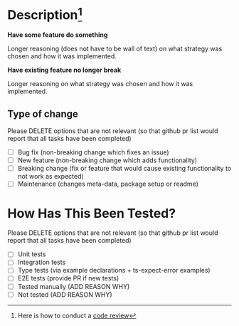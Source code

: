 # Description[^1]

**Have some feature do something**

Longer reasoning (does not have to be wall of text) on what strategy was chosen and how it was implemented.

**Have existing feature no longer break**

Longer reasoning on what strategy was chosen and how it was implemented.

## Type of change

Please DELETE options that are not relevant (so that github pr list would report that all tasks have been completed)

- [ ] Bug fix (non-breaking change which fixes an issue)
- [ ] New feature (non-breaking change which adds functionality)
- [ ] Breaking change (fix or feature that would cause existing functionality to not work as expected)
- [ ] Maintenance (changes meta-data, package setup or readme)

# How Has This Been Tested?

Please DELETE options that are not relevant (so that github pr list would report that all tasks have been completed)

- [ ] Unit tests
- [ ] Integration tests
- [ ] Type tests (via example declarations + ts-expect-error examples)
- [ ] E2E tests (provide PR if new tests)
- [ ] Tested manually (ADD REASON WHY)
- [ ] Not tested (ADD REASON WHY)

[^1]: Here is how to conduct a [code review](https://katanaos.atlassian.net/wiki/spaces/EN/pages/82116626/How+to+conduct+Code+Review)
